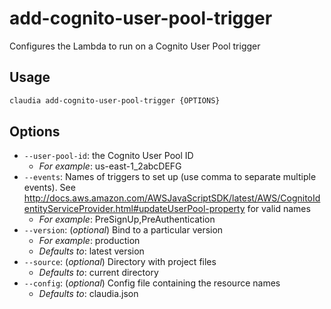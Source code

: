 # add-cognito-user-pool-trigger

Configures the Lambda to run on a Cognito User Pool trigger

## Usage

```bash
claudia add-cognito-user-pool-trigger {OPTIONS}
```

## Options

*  `--user-pool-id`:  the Cognito User Pool ID
    * _For example_: us-east-1_2abcDEFG
*  `--events`:  Names of triggers to set up (use comma to separate multiple events). See http://docs.aws.amazon.com/AWSJavaScriptSDK/latest/AWS/CognitoIdentityServiceProvider.html#updateUserPool-property for valid names
    * _For example_: PreSignUp,PreAuthentication
*  `--version`:  (_optional_) Bind to a particular version
    * _For example_: production
    * _Defaults to_: latest version
*  `--source`:  (_optional_) Directory with project files
    * _Defaults to_: current directory
*  `--config`:  (_optional_) Config file containing the resource names
    * _Defaults to_: claudia.json
